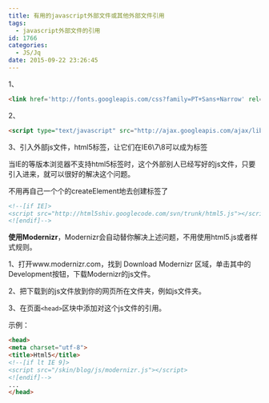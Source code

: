 ```yaml
---
title: 有用的javascript外部文件或其他外部文件引用
tags:
  - javascript外部文件的引用
id: 1766
categories:
  - JS/Jq
date: 2015-09-22 23:26:45
---
```


1、
```html
<link href='http://fonts.googleapis.com/css?family=PT+Sans+Narrow' rel='stylesheet' type='text/css' /><!--引入谷歌字体API-->
```

2、
```html
<script type="text/javascript" src="http://ajax.googleapis.com/ajax/libs/jquery/1.3.1/jquery.min.js"></script><!--引入谷歌的外部jquery文件-->
```

3、引入外部js文件，html5标签，让它们在IE6\7\8可以成为标签

当IE的等版本浏览器不支持html5标签时，这个外部别人已经写好的js文件，只要引入进来，就可以很好的解决这个问题。

不用再自己一个个的createElement地去创建标签了

```html
<!--[if IE]>
<script src="http://html5shiv.googlecode.com/svn/trunk/html5.js"></script>
<![endif]-->
```

**使用Modernizr**，Modernizr会自动替你解决上述问题，不用使用html5.js或者样式规则。

1、打开www.modernizr.com，找到 Download Modernizr 区域，单击其中的Development按钮，下载Modernizr的js文件。

2、把下载到的js文件放到你的网页所在文件夹，例如js文件夹。

3、在页面```<head>```区块中添加对这个js文件的引用。

示例：
```html
<head>
<meta charset="utf-8">
<title>Html5</title>
<!--[if lt IE 9]>
<script src="/skin/blog/js/modernizr.js"></script>
<![endif]-->
...
</head>
```